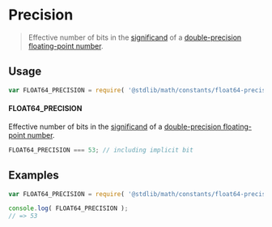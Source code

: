 # Precision

> Effective number of bits in the [significand][significand] of a [double-precision floating-point number][ieee754].

<section class="usage">

## Usage

``` javascript
var FLOAT64_PRECISION = require( '@stdlib/math/constants/float64-precision' );
```

#### FLOAT64_PRECISION

Effective number of bits in the [significand][significand] of a [double-precision floating-point number][ieee754].

``` javascript
FLOAT64_PRECISION === 53; // including implicit bit
```

</section>

<!-- /.usage -->


<section class="examples">

## Examples

<!-- TODO: better example -->

``` javascript
var FLOAT64_PRECISION = require( '@stdlib/math/constants/float64-precision' );

console.log( FLOAT64_PRECISION );
// => 53
```

</section>

<!-- /.examples -->


<section class="links">

[ieee754]: https://en.wikipedia.org/wiki/IEEE_754-1985
[significand]: https://en.wikipedia.org/wiki/Significand

</section>

<!-- /.links -->
